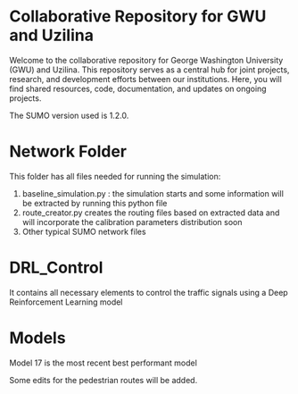 # Collaborative Repository for GWU and Uzilina
Welcome to the collaborative repository for George Washington University (GWU) and Uzilina. This repository serves as a central hub for joint projects, research, and development efforts between our institutions.  Here, you will find shared resources, code, documentation, and updates on ongoing projects. 

The SUMO version used is 1.2.0. 

# Network Folder
This folder has all files needed for running the simulation:
1) baseline_simulation.py : the simulation starts and some information will be extracted by running this python file
2) route_creator.py creates the routing files based on extracted data and will incorporate the calibration parameters distribution soon
3) Other typical SUMO network files

# DRL_Control 
It contains all necessary elements to control the traffic signals using a Deep Reinforcement Learning model

# Models
Model 17 is the most recent best performant model

Some edits for the pedestrian routes will be added.
